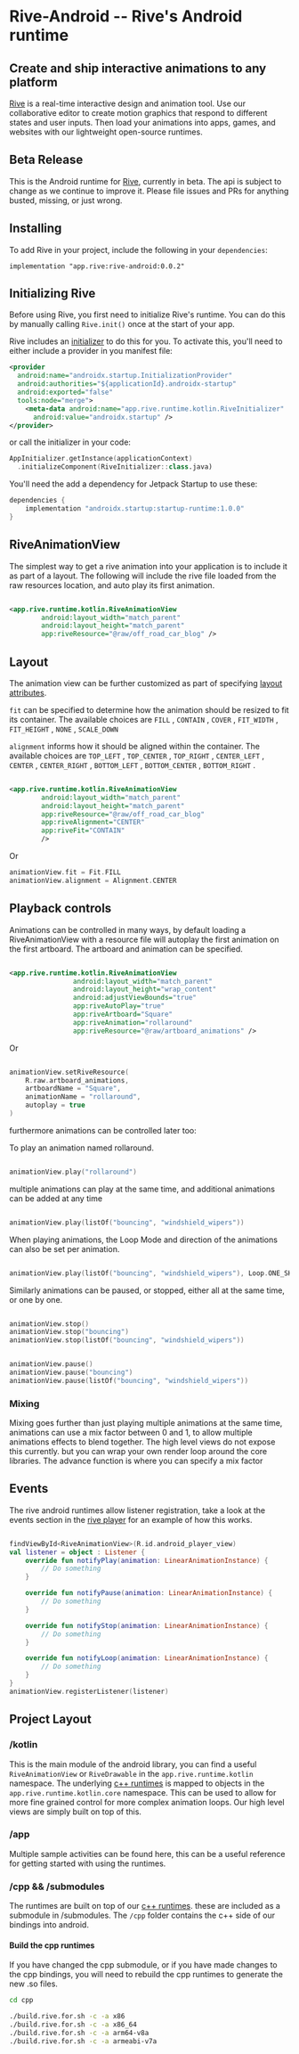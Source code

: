 # Rive-Android -- Rive's Android runtime

## Create and ship interactive animations to any platform

[Rive](https://rive.app/) is a real-time interactive design and animation tool. Use our collaborative editor to create motion graphics that respond to different states and user inputs. Then load your animations into apps, games, and websites with our lightweight open-source runtimes.

## Beta Release

This is the Android runtime for [Rive](https://rive.app), currently in beta. The api is subject to change as we continue to improve it. Please file issues and PRs for anything busted, missing, or just wrong.

## Installing

To add Rive in your project, include the following in your `dependencies`:

```
implementation "app.rive:rive-android:0.0.2"
```

## Initializing Rive

Before using Rive, you first need to initialize Rive's runtime. You can do this by manually calling `Rive.init()` once at the start of your app.

Rive includes an [initializer](https://developer.android.com/topic/libraries/app-startup) to do this for you. To activate this, you'll need to either include a provider in you manifest file:

```xml
<provider
  android:name="androidx.startup.InitializationProvider"
  android:authorities="${applicationId}.androidx-startup"
  android:exported="false"
  tools:node="merge">
    <meta-data android:name="app.rive.runtime.kotlin.RiveInitializer"
      android:value="androidx.startup" />
</provider>
```

or call the initializer in your code:

```kotlin
AppInitializer.getInstance(applicationContext)
  .initializeComponent(RiveInitializer::class.java)
```

You'll need the add a dependency for Jetpack Startup to use these:

```groovy
dependencies {
    implementation "androidx.startup:startup-runtime:1.0.0"
}
```

## RiveAnimationView

The simplest way to get a rive animation into your application is to include it as part of a layout. The following will include the rive file loaded from the raw resources location, and auto play its first animation.

``` xml

<app.rive.runtime.kotlin.RiveAnimationView
        android:layout_width="match_parent"
        android:layout_height="match_parent"
        app:riveResource="@raw/off_road_car_blog" />
```

## Layout

The animation view can be further customized as part of specifying [layout attributes](https://github.com/rive-app/rive-android/blob/master/kotlin/src/main/res/values/attrs.xml).

`fit` can be specified to determine how the animation should be resized to fit its container. The available choices are `FILL` , `CONTAIN` , `COVER` , `FIT_WIDTH` , `FIT_HEIGHT` , `NONE` , `SCALE_DOWN`

`alignment` informs how it should be aligned within the container. The available choices are `TOP_LEFT` , `TOP_CENTER` , `TOP_RIGHT` , `CENTER_LEFT` , `CENTER` , `CENTER_RIGHT` , `BOTTOM_LEFT` , `BOTTOM_CENTER` , `BOTTOM_RIGHT` .

``` xml

<app.rive.runtime.kotlin.RiveAnimationView
        android:layout_width="match_parent"
        android:layout_height="match_parent"
        app:riveResource="@raw/off_road_car_blog" 
        app:riveAlignment="CENTER"
        app:riveFit="CONTAIN"
        />
```

Or

``` kotlin
animationView.fit = Fit.FILL
animationView.alignment = Alignment.CENTER
```

## Playback controls

Animations can be controlled in many ways, by default loading a RiveAnimationView with a resource file will autoplay the first animation on the first artboard. The artboard and animation can be specified.

``` xml

<app.rive.runtime.kotlin.RiveAnimationView
                android:layout_width="match_parent"
                android:layout_height="wrap_content"
                android:adjustViewBounds="true"
                app:riveAutoPlay="true"
                app:riveArtboard="Square"
                app:riveAnimation="rollaround"
                app:riveResource="@raw/artboard_animations" />
```

Or

``` kotlin

animationView.setRiveResource(
    R.raw.artboard_animations,
    artboardName = "Square", 
    animationName = "rollaround", 
    autoplay = true
)
```

furthermore animations can be controlled later too:

To play an animation named rollaround.

``` kotlin

animationView.play("rollaround")
```

multiple animations can play at the same time, and additional animations can be added at any time

``` kotlin

animationView.play(listOf("bouncing", "windshield_wipers"))
```

When playing animations, the Loop Mode and direction of the animations can also be set per animation.

``` kotlin

animationView.play(listOf("bouncing", "windshield_wipers"), Loop.ONE_SHOT, Direction.Backwards)
```

Similarly animations can be paused, or stopped, either all at the same time, or one by one.

``` kotlin

animationView.stop()
animationView.stop("bouncing")
animationView.stop(listOf("bouncing", "windshield_wipers"))
```

``` kotlin

animationView.pause()
animationView.pause("bouncing")
animationView.pause(listOf("bouncing", "windshield_wipers"))
```

### Mixing

Mixing goes further than just playing multiple animations at the same time, animations can use a mix factor between 0 and 1, to allow multiple animations effects to blend together. The high level views do not expose this currently. but you can wrap your own render loop around the core libraries. The advance function is where you can specify a mix factor

## Events

The rive android runtimes allow listener registration, take a look at the events section in the [rive player](https://github.com/rive-app/rive-android/blob/master/app/src/main/java/app/rive/runtime/example/AndroidPlayerActivity.kt) for an example of how this works.

``` kotlin

findViewById<RiveAnimationView>(R.id.android_player_view)
val listener = object : Listener {
    override fun notifyPlay(animation: LinearAnimationInstance) {
        // Do something
    }

    override fun notifyPause(animation: LinearAnimationInstance) {
        // Do something
    }

    override fun notifyStop(animation: LinearAnimationInstance) {
        // Do something
    }

    override fun notifyLoop(animation: LinearAnimationInstance) {
        // Do something
    }
}
animationView.registerListener(listener)
```

## Project Layout

### /kotlin

This is the main module of the android library, you can find a useful `RiveAnimationView` or `RiveDrawable` in the `app.rive.runtime.kotlin` namespace.
The underlying [c++ runtimes](https://github.com/rive-app/rive-cpp) is mapped to objects in the `app.rive.runtime.kotlin.core` namespace. This can be used to allow for more fine grained control for more complex animation loops. Our high level views are simply built on top of this.

### /app

Multiple sample activities can be found here, this can be a useful reference for getting started with using the runtimes.

### /cpp && /submodules

The runtimes are built on top of our [c++ runtimes](https://github.com/rive-app/rive-cpp). these are included as a submodule in /submodules. The `/cpp` folder contains the c++ side of our bindings into android.

#### Build the cpp runtimes

If you have changed the cpp submodule, or if you have made changes to the cpp bindings, you will need to rebuild the cpp runtimes to generate the new .so files.

``` bash
cd cpp 

./build.rive.for.sh -c -a x86
./build.rive.for.sh -c -a x86_64
./build.rive.for.sh -c -a arm64-v8a
./build.rive.for.sh -c -a armeabi-v7a
```
